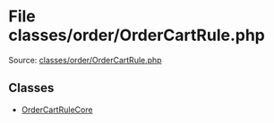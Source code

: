 File classes/order/OrderCartRule.php
=========

Source: [classes/order/OrderCartRule.php](https://github.com/PrestaShop/PrestaShop/blob/1.6.0.5/classes/order/OrderCartRule.php)


Classes
-------

* [OrderCartRuleCore](class.OrderCartRuleCore.md)


